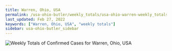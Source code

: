 ```yaml
---
title: Warren, Ohio, USA
permalink: /usa-ohio-butler/weekly_totals/usa-ohio-warren-weekly_totals.html
last_updated: Feb 27, 2022
keywords: ["Warren, Ohio, USA", "weekly totals"]
sidebar: usa-ohio-butler_sidebar
---
```


![Weekly Totals of Confirmed Cases for Warren, Ohio, USA](/covid_tracker/images/graphs/usa-ohio-warren-weekly_totals_graph.png)
